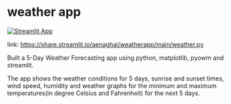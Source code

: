 # weather app

[![Streamlit App](https://static.streamlit.io/badges/streamlit_badge_black_white.svg)](https://share.streamlit.io/aenaghai/weatherapp/main/weather.py)


link: https://share.streamlit.io/aenaghai/weatherapp/main/weather.py

Built a 5-Day Weather Forecasting app using python, matplotlib, pyowm and streamlit.

The app shows the weather conditions for 5 days, sunrise and sunset times, wind speed, humidity and weather graphs for the minimum and maximum temperatures(in degree Celsius and Fahrenheit) for the next 5 days.
